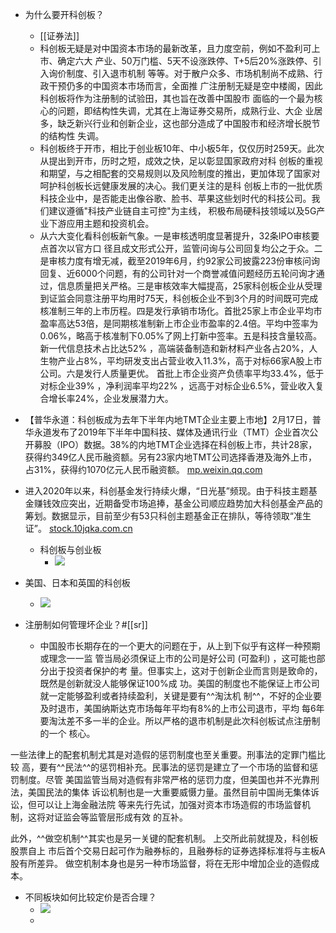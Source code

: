 - 为什么要开科创板？
    - [[证券法]]
    - 科创板无疑是对中国资本市场的最新改革，且力度空前，例如不盈利可上市、确定六大
产业、50万门槛、5天不设涨跌停、T+5后20%涨跌停、引入询价制度、引入退市机制
等等。对于散户众多、市场机制尚不成熟、行政干预仍多的中国资本市场而言，全面推
广注册制无疑是空中楼阁，因此科创板将作为注册制的试验田，其也旨在改善中国股市
面临的一个最为核心的问题，即结构性失调，尤其在上海证券交易所，成熟行业、大企
业居多，缺乏新兴行业和创新企业，这也部分造成了中国股市和经济增长脱节的结构性
失调。
    - 科创板终于开市，相比于创业板10年、中小板5年，仅仅历时259天。此次从提出到开市，历时之短，成效之快，足以彰显国家政府对科
创板的重视和期望，与之相配套的交易规则以及风险制度的推出，更加体现了国家对呵护科创板长远健康发展的决心。我们更关注的是科
创板上市的一批优质科技企业中，是否能走出像谷歌、脸书、苹果这些划时代的科技公司。我们建议遵循"科技产业链自主可控"为主线，
积极布局硬科技领域以及5G产业下游应用主题和投资机会。
    - 从六大变化看科创板新气象。一是审核透明度显著提升，32条IPO审核要点首次以官方口
径且成文形式公开，监管问询与公司回复均公之于众。二是审核力度有增无减，截至2019年6月，约92家公司披露223份审核问询回复、近6000个问题，有的公司针对一个商誉减值问题经历五轮问询才通过，信息质量把关严格。三是审核效率大幅提高，25家科创板企业从受理到证监会同意注册平均用时75天，科创板企业不到3个月的时间既可完成核准制三年的上市历程。四是发行承销市场化。首批25家上市企业平均市盈率高达53倍，是同期核准制新上市企业市盈率的2.4倍。平均中签率为0.06%，略高于核准制下0.05%了网上打新中签率。五是科技含量较高。新一代信息技术占比达52% ，高端装备制造和新材料产业各占20%，人生物产业占8%，平均研发支出占营业收入11.3%，高于对标66家A股上市公司。六是发行人质量更优。
首批上市企业资产负债率平均33.4%，低于对标企业39% ，净利润率平均22% ，远高于对标企业6.5%，营业收入复合增长率24%，企业发展潜力大。

- 【普华永道：科创板成为去年下半年内地TMT企业主要上市地】2月17日，普华永道发布了2019年下半年中国科技、媒体及通讯行业（TMT）企业首次公开募股（IPO）数据。38%的内地TMT企业选择在科创板上市，共计28家，获得约349亿人民币融资额。另有23家内地TMT公司选择香港及海外上市，占31%，获得约1070亿元人民币融资额。 [mp.weixin.qq.com](https://mp.weixin.qq.com/s?__biz=MTA3NDI5ODU0MQ==&mid=2655802307&idx=1&sn=c6e09744bdb6fa4ec50e9f054915ccfb&chksm=738f7a0144f8f3177dc523e1e7af49b1ad4f873e4f5fba624cfae4c01511dc396ed7d5bf8832)
- 进入2020年以来，科创基金发行持续火爆，“日光基”频现。由于科技主题基金赚钱效应突出，近期备受市场追捧，基金公司顺应趋势加大科创基金产品的筹划。数据显示，目前至少有53只科创主题基金正在排队，等待领取“准生证”。 [stock.10jqka.com.cn](http://stock.10jqka.com.cn/20200218/c617570663.shtml)
    - 科创板与创业板
        - ![](https://firebasestorage.googleapis.com/v0/b/firescript-577a2.appspot.com/o/imgs%2Fapp%2Fxinyiheng%2FpcM0F8eZlO.png?alt=media&token=616ad454-4651-4de5-aaba-1d55d7eef010)
- 美国、日本和英国的科创板
    - ![](https://firebasestorage.googleapis.com/v0/b/firescript-577a2.appspot.com/o/imgs%2Fapp%2Fxinyiheng%2Figk_VR5qVM.png?alt=media&token=de21425f-0b58-4bdc-a963-aa0d0663af44)
- 注册制如何管理坏企业？#[[sr]]
    - 中国股市长期存在的一个更大的问题在于，从上到下似乎有这样一种预期或理念一一监
管当局必须保证上市的公司是好公司 (可盈利) ，这可能也部分出于投资者保护的考
量。但事实上，这对于创新企业而言则是致命的，既然是创新就没人能够保证100%成
功。美国的制度也不能保证上市公司就一定能够盈利或者持续盈利，关键是要有^^淘汰机
制^^，不好的企业要及时退市，美国纳斯达克市场每年平均有8%的上市公司退市，平均
每6年要淘汰差不多一半的企业。所以严格的退市机制是此次科创板试点注册制的一个
核心。

一些法律上的配套机制尤其是对造假的惩罚制度也至关重要。刑事法的定罪门槛比较
高，要有^^民法^^的惩罚相补充。民事法的惩罚是建立了一个市场的监督和惩罚制度。尽管
美国监管当局对造假有非常严格的惩罚力度，但美国也并不光靠刑法，美国民法的集体
诉讼机制也是一大重要威慑力量。虽然目前中国尚无集体诉讼，但可以让上海金融法院
等来先行先试，加强对资本市场造假的市场监督机制，这将对证监会等监管层形成有效
的互补。

此外，^^做空机制^^其实也是另一关键的配套机制。 上交所此前就提及，科创板股票自上
市后首个交易日起可作为融券标的，且融券标的证券选择标准将与主板A股有所差异。
做空机制本身也是另一种市场监督，将在无形中增加企业的造假成本。

- 不同板块如何比较定价是否合理？
    - ![](https://firebasestorage.googleapis.com/v0/b/firescript-577a2.appspot.com/o/imgs%2Fapp%2Fxinyiheng%2FMOBqQmYs14.png?alt=media&token=b80ab158-110d-4432-b7f8-52023c8a53c7)
    - 
